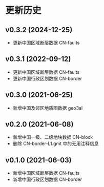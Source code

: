 # 更新历史

## v0.3.2 (2024-12-25)

- 更新中国区域断层数据 CN-faults

## v0.3.1 (2022-09-12)

- 更新中国区域断层数据 CN-faults
- 更新中国行政区划数据 CN-border

## v0.3.0 (2021-06-25)

- 新增中国及邻区地质图数据 geo3al

## v0.2.0 (2021-06-08)

- 新增中国一级、二级地块数据 CN-block
- 删除 CN-border-L1.gmt 中的无用注释信息

## v0.1.0 (2021-06-03)

- 新增中国区域断层数据 CN-faults
- 新增中国行政区划数据 CN-border
